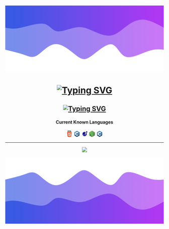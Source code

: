 
![Header](./header.png)

<a href="https://github.com/disbuted">
  <p align="center">
    <h1 align="center"> <img src="https://readme-typing-svg.herokuapp.com?font=Fira+Code&pause=1000&color=F7F7F7&width=435&lines=Turning+knowledge+into+defense." alt="Typing SVG"</h1>
<h2 align="center"> <img src="https://readme-typing-svg.herokuapp.com?font=Fira+Code&size=15&pause=1000&color=F7F7F7&width=435&lines=Abusing+the+kernel+since+'20" alt="Typing SVG"</h2>
  </p>
</a>

<h4 align="center">Current Known Languages</h4>
<p align="center">
  <code><img height="20" src="https://raw.githubusercontent.com/github/explore/main/topics/html/html.png"></code>
  <code><img height="20" src="https://raw.githubusercontent.com/github/explore/main/topics/cpp/cpp.png"></code>
  <code><img height="20" src="https://raw.githubusercontent.com/github/explore/main/topics/lua/lua.png"></code>
  <code><img height="20" src="https://raw.githubusercontent.com/github/explore/main/topics/nodejs/nodejs.png"></code>
  <code><img height="20" src="https://raw.githubusercontent.com/github/explore/main/topics/cpp/cpp.png"></code>
</p>

---


<p align="center">
  <img src="https://discord.c99.nl/widget/theme-3/804666654604263425.png" />
</p>


![Footer](./footer.png)
